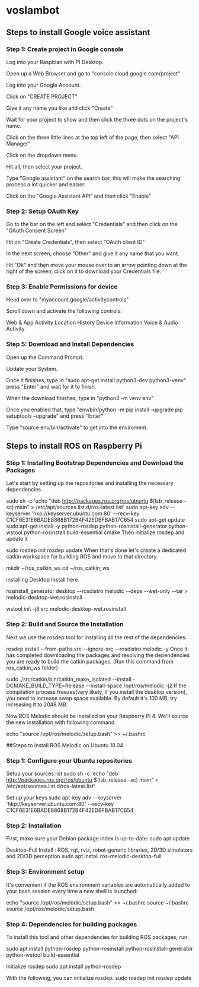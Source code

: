 # voslambot

## Steps to install Google voice assistant
### Step 1: Create project in Google console
Log into your Raspbian with PI Desktop.

Open up a Web Browser and go to "console.cloud.google.com/project"

Log into your Google Account.

Click on "CREATE PROJECT"

Give it any name you like and click "Create"

Wait for your project to show and then click the three dots on the project's name.

Click on the three little lines at the top left of the page, then select "API Manager"

Click on the dropdown menu.

Hit all, then select your project.

Type "Google assistant" on the search bar, this will make the searching process a lot quicker and easier.

Click on the "Google Assistant API" and then click "Enable"

### Step 2: Setup OAuth Key
Go to the bar on the left and select "Credentials" and then click on the "OAuth Consent Screen"

Hit on "Create Credentials", then select "OAuth client ID"

In the next screen, choose "Other" and give it any name that you want.

Hit "Ok" and then move your mouse over to an arrow pointing down at the right of the screen, click on it to download your Credentials file.

### Step 3: Enable Permissions for device
Head over to "myaccount.google/activitycontrols"

Scroll down and activate the following controls:

Web & App Activity
Location History
Device Information
Voice & Audio Activity

### Step 5: Download and Install Dependencies
Open up the Command Prompt.

Update your System.

Once it finishes, type in "sudo apt-get install python3-dev python3-venv" press "Enter" and wait for it to finish.

When the download finishes, type in "python3 -m venv env"

Once you enabled that, type "env/bin/python -m pip install –upgrade pip setuptools –upgrade" and press "Enter"

Type "source env/bin/activate" to get into the enviroment.

## Steps to install ROS on Raspberry Pi
### Step 1: Installing Bootstrap Dependencies and Download the Packages
Let's start by setting up the repositories and installing the necessary dependencies

sudo sh -c 'echo "deb http://packages.ros.org/ros/ubuntu $(lsb_release -sc) main" > /etc/apt/sources.list.d/ros-latest.list'
sudo apt-key adv --keyserver 'hkp://keyserver.ubuntu.com:80' --recv-key C1CF6E31E6BADE8868B172B4F42ED6FBAB17C654
sudo apt-get update
sudo apt-get install -y python-rosdep python-rosinstall-generator python-wstool python-rosinstall build-essential  cmake
Then initialize rosdep and update it

sudo rosdep init
rosdep update
When that's done let's create a dedicated catkin workspace for building ROS and move to that directory.

mkdir ~/ros_catkin_ws
cd ~/ros_catkin_ws

installing Desktop Install here.

rosinstall_generator desktop --rosdistro melodic --deps --wet-only --tar > melodic-desktop-wet.rosinstall 

wstool init -j8 src melodic-desktop-wet.rosinstall
### Step 2: Build and Source the Installation
Next we use the rosdep tool for installing all the rest of the dependencies:

rosdep install --from-paths src --ignore-src --rosdistro melodic -y
Once it has completed downloading the packages and resolving the dependencies you are ready to build the catkin packages. (Run this command from ros_catkin_ws folder)

sudo ./src/catkin/bin/catkin_make_isolated --install -DCMAKE_BUILD_TYPE=Release --install-space /opt/ros/melodic -j2
If the compilation process freezes(very likely, if you install the desktop version), you need to increase swap space available. By default it's 100 MB, try increasing it to 2048 MB.

Now ROS Melodic should be installed on your Raspberry Pi 4. We'll source the new installation with following command:

echo "source /opt/ros/melodic/setup.bash" >> ~/.bashrc

##Steps to install ROS Melodic on Ubuntu 18.04
### Step 1: Configure your Ubuntu repositories
Setup your sources.list
sudo sh -c 'echo "deb http://packages.ros.org/ros/ubuntu $(lsb_release -sc) main" > /etc/apt/sources.list.d/ros-latest.list'

Set up your keys
sudo apt-key adv --keyserver 'hkp://keyserver.ubuntu.com:80' --recv-key C1CF6E31E6BADE8868B172B4F42ED6FBAB17C654

### Step 2: Installation
First, make sure your Debian package index is up-to-date:
sudo apt update

Desktop-Full Install : ROS, rqt, rviz, robot-generic libraries, 2D/3D simulators and 2D/3D perception
sudo apt install ros-melodic-desktop-full

### Step 3: Environment setup
It's convenient if the ROS environment variables are automatically added to your bash session every time a new shell is launched:

echo "source /opt/ros/melodic/setup.bash" >> ~/.bashrc
source ~/.bashrc
source /opt/ros/melodic/setup.bash

### Step 4: Dependencies for building packages
To install this tool and other dependencies for building ROS packages, run:

sudo apt install python-rosdep python-rosinstall python-rosinstall-generator python-wstool build-essential

Initialize rosdep
sudo apt install python-rosdep

With the following, you can initialize rosdep.
sudo rosdep init
rosdep update

